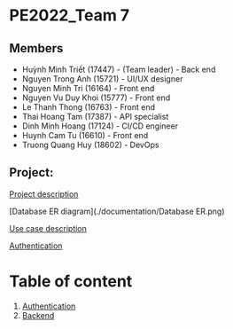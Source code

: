 # PE2022_Team 7

## Members
+ Huỳnh Minh Triết (17447) - (Team leader) - Back end
+ Nguyen Trong Anh (15721) - UI/UX designer 
+ Nguyen Minh Tri (16164) - Front end 
+ Nguyen Vu Duy Khoi (15777) - Front end
+ Le Thanh Thong (16763) - Front end
+ Thai Hoang Tam (17387) - API specialist
+ Dinh Minh Hoang (17124) - CI/CD engineer
+ Huynh Cam Tu (16610) - Front end
+ Truong Quang Huy (18602) - DevOps 

## Project:
[Project description](Project_Proposal.pdf)

[Database ER diagram](./documentation/Database ER.png)

[Use case description](./documentation/usecase_diagram.png)

[Authentication](./documentation/Authentication_architecture.md)

# Table of content 
1. [Authentication](./documentation/Authentication_architecture.md)
2. [Backend]()
